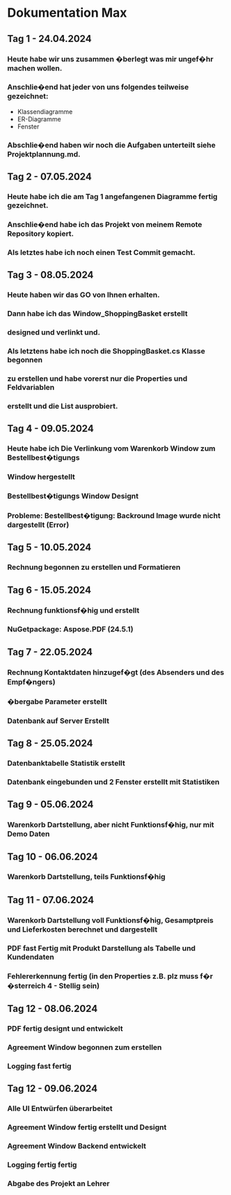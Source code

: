 # Dokumentation Max

## Tag 1 - 24.04.2024
### Heute habe wir uns zusammen �berlegt was mir ungef�hr machen wollen.
### Anschlie�end hat jeder von uns folgendes teilweise gezeichnet:
- Klassendiagramme
- ER-Diagramme
- Fenster
### Abschlie�end haben wir noch die Aufgaben unterteilt siehe Projektplannung.md.

## Tag 2 - 07.05.2024
### Heute habe ich die am Tag 1 angefangenen Diagramme fertig gezeichnet.
### Anschlie�end habe ich das Projekt von meinem Remote Repository kopiert.
### Als letztes habe ich noch einen Test Commit gemacht.

## Tag 3 - 08.05.2024
### Heute haben wir das GO von Ihnen erhalten.
### Dann habe ich das Window_ShoppingBasket erstellt
### designed und verlinkt und.
### Als letztens habe ich noch die ShoppingBasket.cs Klasse begonnen
### zu erstellen und habe vorerst nur die Properties und Feldvariablen
### erstellt und die List ausprobiert.

## Tag 4 - 09.05.2024
### Heute habe ich Die Verlinkung vom Warenkorb Window zum Bestellbest�tigungs
### Window hergestellt
### Bestellbest�tigungs Window Designt
### Probleme: Bestellbest�tigung: Backround Image wurde nicht dargestellt (Error)

## Tag 5 - 10.05.2024
### Rechnung begonnen zu erstellen und Formatieren

## Tag 6 - 15.05.2024
### Rechnung funktionsf�hig und erstellt
### NuGetpackage: Aspose.PDF (24.5.1)

## Tag 7 - 22.05.2024
### Rechnung Kontaktdaten hinzugef�gt (des Absenders und des Empf�ngers)
### �bergabe Parameter erstellt
### Datenbank auf Server Erstellt

## Tag 8 - 25.05.2024
### Datenbanktabelle Statistik erstellt
### Datenbank eingebunden und 2 Fenster erstellt mit Statistiken

## Tag 9 - 05.06.2024
### Warenkorb Dartstellung, aber nicht Funktionsf�hig, nur mit Demo Daten

## Tag 10 - 06.06.2024
### Warenkorb Dartstellung, teils Funktionsf�hig

## Tag 11 - 07.06.2024
### Warenkorb Dartstellung voll Funktionsf�hig, Gesamptpreis und Lieferkosten berechnet und dargestellt
### PDF fast Fertig mit Produkt Darstellung als Tabelle und Kundendaten
### Fehlererkennung fertig (in den Properties z.B. plz muss f�r �sterreich 4 - Stellig sein)
## Tag 12 - 08.06.2024
### PDF fertig designt und entwickelt
### Agreement Window begonnen zum erstellen
### Logging fast fertig
## Tag 12 - 09.06.2024
### Alle UI Entwürfen überarbeitet
### Agreement Window fertig erstellt und Designt
### Agreement Window Backend entwickelt
### Logging fertig fertig
### Abgabe des Projekt an Lehrer

				








	